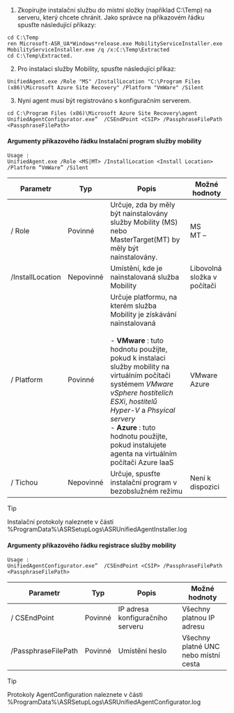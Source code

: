 1. Zkopírujte instalační službu do místní složky (například C:\Temp) na serveru, který chcete chránit. Jako správce na příkazovém řádku spusťte následující příkazy:

  ```
  cd C:\Temp
  ren Microsoft-ASR_UA*Windows*release.exe MobilityServiceInstaller.exe
  MobilityServiceInstaller.exe /q /x:C:\Temp\Extracted
  cd C:\Temp\Extracted.
  ```
2. Pro instalaci služby Mobility, spusťte následující příkaz:

  ```
  UnifiedAgent.exe /Role "MS" /InstallLocation "C:\Program Files (x86)\Microsoft Azure Site Recovery" /Platform "VmWare" /Silent
  ```
3. Nyní agent musí být registrováno s konfiguračním serverem.

  ```
  cd C:\Program Files (x86)\Microsoft Azure Site Recovery\agent
  UnifiedAgentConfigurator.exe”  /CSEndPoint <CSIP> /PassphraseFilePath <PassphraseFilePath>
  ```

#### <a name="mobility-service-installer-command-line-arguments"></a>Argumenty příkazového řádku Instalační program služby mobility

```
Usage :
UnifiedAgent.exe /Role <MS|MT> /InstallLocation <Install Location> /Platform “VmWare” /Silent
```

| Parametr|Typ|Popis|Možné hodnoty|
|-|-|-|-|
|/ Role|Povinné|Určuje, zda by měly být nainstalovány služby Mobility (MS) nebo MasterTarget(MT) by měly být nainstalovány.|MS </br> MT –|
|/InstallLocation|Nepovinné|Umístění, kde je nainstalovaná služba Mobility|Libovolná složka v počítači|
|/ Platform|Povinné|Určuje platformu, na kterém služba Mobility je získávání nainstalovaná </br> </br>- **VMware** : tuto hodnotu použijte, pokud k instalaci služby mobility na virtuálním počítači systémem *VMware vSphere hostitelích ESXi*, *hostitelů Hyper-V* a *Phsyical servery* </br> - **Azure** : tuto hodnotu použijte, pokud instalujete agenta na virtuálním počítači Azure IaaS| VMware </br> Azure|
|/ Tichou|Nepovinné|Určuje, spusťte instalační program v bezobslužném režimu| Není k dispozici|

>[!TIP]
> Instalační protokoly naleznete v části %ProgramData%\ASRSetupLogs\ASRUnifiedAgentInstaller.log

#### <a name="mobility-service-registration-command-line-arguments"></a>Argumenty příkazového řádku registrace služby mobility

```
Usage :
UnifiedAgentConfigurator.exe”  /CSEndPoint <CSIP> /PassphraseFilePath <PassphraseFilePath>
```

  | Parametr|Typ|Popis|Možné hodnoty|
  |-|-|-|-|
  |/ CSEndPoint |Povinné|IP adresa konfiguračního serveru| Všechny platnou IP adresu|
  |/PassphraseFilePath|Povinné|Umístění heslo |Všechny platné UNC nebo místní cesta|


>[!TIP]
> Protokoly AgentConfiguration naleznete v části %ProgramData%\ASRSetupLogs\ASRUnifiedAgentConfigurator.log
